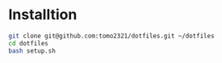 # Installtion

```bash
git clone git@github.com:tomo2321/dotfiles.git ~/dotfiles
cd dotfiles
bash setup.sh
```

